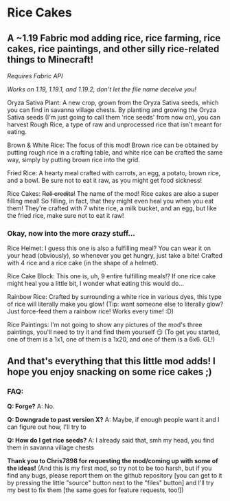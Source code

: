 # Rice Cakes
## A ~1.19 Fabric mod adding rice, rice farming, rice cakes, rice paintings, and other silly rice-related things to Minecraft!

_Requires Fabric API_

_Works on 1.19, 1.19.1, and 1.19.2, don't let the file name deceive you!_


Oryza Sativa Plant:
A new crop, grown from the Oryza Sativa seeds, which you can find in savanna village chests. By planting and growing the Oryza Sativa seeds (I'm just going to call them 'rice seeds' from now on), you can harvest Rough Rice, a type of raw and unprocessed rice that isn't meant for eating.

Brown & White Rice:
The focus of this mod! Brown rice can be obtained by putting rough rice in a crafting table, and white rice can be crafted the same way, simply by putting brown rice into the grid.

Fried Rice:
A hearty meal crafted with carrots, an egg, a potato, brown rice, and a bowl. Be sure not to eat it raw, as you might get food sickness!

Rice Cakes:
~~Roll credits!~~ The name of the mod! Rice cakes are also a super filling meal! So filling, in fact, that they might even heal you when you eat them! They're crafted with 7 white rice, a milk bucket, and an egg, but like the fried rice, make sure not to eat it raw!

### Okay, now into the more crazy stuff...

Rice Helmet:
I guess this one is also a fulfilling meal? You can wear it on your head (obviously), so whenever you get hungry, just take a bite! Crafted with 4 rice and a rice cake (in the shape of a helmet).

Rice Cake Block:
This one is, uh, 9 entire fulfilling meals!? If one rice cake might heal you a little bit, I wonder what eating this would do...

Rainbow Rice:
Crafted by surrounding a white rice in various dyes, this type of rice will literally make you glow! (Tip: want someone else to literally glow? Just force-feed them a rainbow rice! Works every time! :D)

Rice Paintings:
I'm not going to show any pictures of the mod's three paintings, you'll need to try it and find them yourself :smirk:
 (To get you started, one of them is a 1x1, one of them is a 1x20, and one of them is a 6x6. GL!)



## And that's everything that this little mod adds! I hope you enjoy snacking on some rice cakes ;)


### FAQ:
**Q: Forge?**
A: No.

**Q: Downgrade to past version X?**
A: Maybe, if enough people want it and I can figure out how, I'll try to

**Q: How do I get rice seeds?**
A: I already said that, smh my head, you find them in savanna village chests

__Thank you to Chris7898 for requesting the mod/coming up with some of the ideas!__
(And this is my first mod, so try not to be too harsh, but if you find any bugs, please report them on the github repository [you can get to it by pressing the little "source" button next to the "files" button] and I'll try my best to fix them [the same goes for feature requests, too!])
